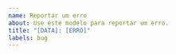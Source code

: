 ```yaml
---
name: Reportar um erro
about: Use este modelo para reportar um erro.
title: "[DATA]: [ERRO]"
labels: bug
---
```

